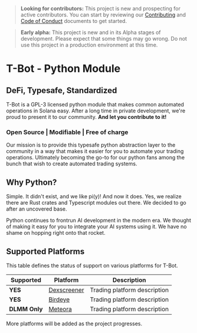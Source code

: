> **Looking for contributors:** This project is new and prospecting for active contributors.  You can start by reviewing our [Contributing](CONTRIBUTING.md) and [Code of Conduct](CODE_OF_CONDUCT.md) documents to get started.

> **Early alpha:** This project is new and in its Alpha stages of development.  Please expect that some things may go wrong.  Do not use this project in a production environment at this time.

# T-Bot - Python Module
## DeFi, Typesafe, Standardized

T-Bot is a GPL-3 licensed python module that makes common automated operations in Solana easy.  After a long time in private development, we're proud to present it to our community.  **And let you contribute to it!**

### Open Source | Modifiable | Free of charge

Our mission is to provide this typesafe python abstraction layer to the community in a way that makes it easier for you to automate your trading operations.  Ultimately becoming the go-to for our python fans among the bunch that wish to create automated trading systems.

## Why Python?

Simple.  It didn't exist, and we like pi(y)!  And now it does.  Yes, we realize there are Rust crates and Typescript modules out there.  We decided to go after an uncovered base.

Python continues to frontrun AI development in the modern era.  We thought of making it easy for you to integrate your AI systems using it.  We have no shame on hopping right onto that rocket.

## Supported Platforms

This table defines the status of support on various platforms for T-Bot.

| Supported | Platform | Description |
| ----- | ------ | ----------------------- |
| **YES** | [Dexscreener](https://dexscreener.com/) | Trading platform description | Link to Platform |
| **YES** | [Birdeye](https://birdeye.so/) | Trading platform description | Link to Platform |
| **DLMM Only** | [Meteora](https://app.meteora.ag/) | Trading platform description | Link to Platform |


More platforms will be added as the project progresses.